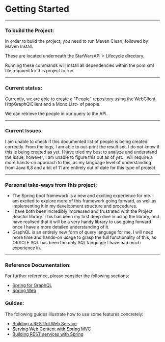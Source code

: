 # Getting Started
--------------------------------------------------------------------------------------------------------------------------
### To build the Project:

In order to build the project, you need to run Maven Clean, followed by Maven Install.

These are located underneath the StarWarsAPI > Lifecycle directory.

Running these commands will install all dependencies within the pom.xml file required for this project to run.

--------------------------------------------------------------------------------------------------------------------------

### Current status:

Currently, we are able to create a "People" repository using the WebClient, HttpGraphQlClient and a Mono,List> of people.

We can retrieve the people in our query to the API.


--------------------------------------------------------------------------------------------------------------------------

### Current Issues:

I am unable to check if this documented list of people is being created correctly.
From the logs, I am able to out-print the result set. I do not know if this is being created as yet.
I have tried my best to analyze and understand the issue, however, I am unable to figure this out as of yet.
I will require a more hands-on approach to this, as my language level of understanding from Java 6,8 and a bit of 11 are
entirely out of date for this type of project.

--------------------------------------------------------------------------------------------------------------------------

### Personal take-ways from this project:

 -  The Spring boot framework is a new and exciting experience for me. I am excited to explore more of this framework going
    forward, as well as implementing it in my development structure and procedures.
 -  I have both been incredibly impressed and frustrated with the Project Reactor library. This has been my first deep dive
    in using the library, and have realised that it will be a very handy library to use going forward once I have a more
    detailed understanding of it.
 -  GraphQL is an entirely new form of query language for me. I will need more time and hands-on usage to grasp the full
    functionality of this, as ORACLE SQL has been the only SQL language I have had much experience in.
    
--------------------------------------------------------------------------------------------------------------------------

### Reference Documentation:

For further reference, please consider the following sections:

* [Spring for GraphQL](https://docs.spring.io/spring-boot/docs/3.1.1/reference/html/web.html#web.graphql)
* [Spring Web](https://docs.spring.io/spring-boot/docs/3.1.1/reference/htmlsingle/#web)

### Guides:

The following guides illustrate how to use some features concretely:

* [Building a RESTful Web Service](https://spring.io/guides/gs/rest-service/)
* [Serving Web Content with Spring MVC](https://spring.io/guides/gs/serving-web-content/)
* [Building REST services with Spring](https://spring.io/guides/tutorials/rest/)